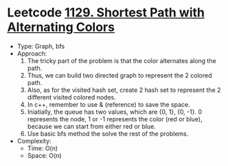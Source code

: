 # Leetcode [1129. Shortest Path with Alternating Colors](https://leetcode.com/problems/shortest-path-with-alternating-colors/)
- Type: Graph, bfs
- Approach:
	1. The tricky part of the problem is that the color alternates along the path. 
	2. Thus, we can build two directed graph to represent the 2 colored path.
	3. Also, as for the visited hash set, create 2 hash set to represent the 2 different visited colored nodes.
	4. In c++, remember to use & (reference) to save the space.
	5. Iniatially, the queue has two values, which are {0, 1}, {0, -1}. 0 represents the node, 1 or -1 represents the color (red or blue), because we can start from either red or blue.
	6. Use basic bfs method the solve the rest of the problems.
- Complexity:
	- Time: O(n)
	- Space: O(n)
